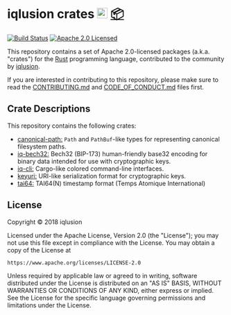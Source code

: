 # iqlusion crates <a href="https://www.iqlusion.io"><img src="https://storage.googleapis.com/iqlusion-prod-web-assets/img/logo/iqlusion-rings-sm.png" alt="iqlusion" width="24" height="24"></a> <a href="https://crates.io">📦</a>

[![Build Status][build-image]][build-link]
[![Apache 2.0 Licensed][license-image]][license-link]

[build-image]: https://circleci.com/gh/iqlusioninc/crates.svg?style=shield
[build-link]: https://circleci.com/gh/iqlusioninc/crates
[license-image]: https://img.shields.io/badge/license-Apache2.0-blue.svg
[license-link]: https://github.com/iqlusioninc/crates/blob/master/LICENSE

This repository contains a set of Apache 2.0-licensed packages (a.k.a.  "crates")
for the [Rust](https://www.rust-lang.org/) programming language, contributed
to the community by [iqlusion](https://www.iqlusion.io).

If you are interested in contributing to this repository, please make sure to
read the [CONTRIBUTING.md] and [CODE_OF_CONDUCT.md] files first.

[CONTRIBUTING.md]: https://github.com/iqlusioninc/crates/blob/master/CONTRIBUTING.md
[CODE_OF_CONDUCT.md]: https://github.com/iqlusioninc/crates/blob/master/CODE_OF_CONDUCT.md

## Crate Descriptions

This repository contains the following crates:

* [canonical-path:](https://github.com/iqlusioninc/crates/tree/master/canonical-path)
  `Path` and `PathBuf`-like types for representing canonical filesystem paths.
* [iq-bech32:](https://github.com/iqlusioninc/crates/tree/master/iq-bech32)
  Bech32 (BIP-173) human-friendly base32 encoding for binary data intended for
  use with cryptographic keys.
* [iq-cli:](https://github.com/iqlusioninc/crates/tree/master/iq-cli)
  Cargo-like colored command-line interfaces.
* [keyuri:](https://github.com/iqlusioninc/crates/tree/master/keyuri)
  URI-like serialization format for cryptographic keys.
* [tai64:](https://github.com/iqlusioninc/crates/tree/master/tai64)
  TAI64(N) timestamp format (Temps Atomique International)

## License

Copyright © 2018 iqlusion

Licensed under the Apache License, Version 2.0 (the "License");
you may not use this file except in compliance with the License.
You may obtain a copy of the License at

    https://www.apache.org/licenses/LICENSE-2.0

Unless required by applicable law or agreed to in writing, software
distributed under the License is distributed on an "AS IS" BASIS,
WITHOUT WARRANTIES OR CONDITIONS OF ANY KIND, either express or implied.
See the License for the specific language governing permissions and
limitations under the License.
